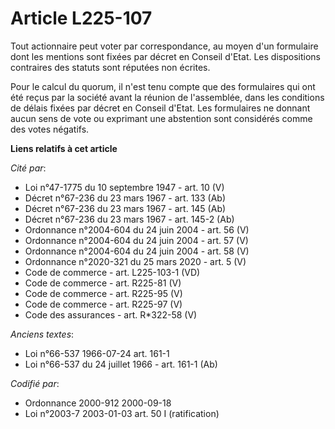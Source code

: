 # Article L225-107

Tout actionnaire peut voter par correspondance, au moyen d'un formulaire dont les mentions sont fixées par décret en Conseil
d'Etat. Les dispositions contraires des statuts sont réputées non écrites.

Pour le calcul du quorum, il n'est tenu compte que des formulaires qui ont été reçus par la société avant la réunion de
l'assemblée, dans les conditions de délais fixées par décret en Conseil d'Etat. Les formulaires ne donnant aucun sens de vote
ou exprimant une abstention sont considérés comme des votes négatifs.

**Liens relatifs à cet article**

_Cité par_:

  - Loi n°47-1775 du 10 septembre 1947 - art. 10 (V)
  - Décret n°67-236 du 23 mars 1967 - art. 133 (Ab)
  - Décret n°67-236 du 23 mars 1967 - art. 145 (Ab)
  - Décret n°67-236 du 23 mars 1967 - art. 145-2 (Ab)
  - Ordonnance n°2004-604 du 24 juin 2004 - art. 56 (V)
  - Ordonnance n°2004-604 du 24 juin 2004 - art. 57 (V)
  - Ordonnance n°2004-604 du 24 juin 2004 - art. 58 (V)
  - Ordonnance n°2020-321 du 25 mars 2020 - art. 5 (V)
  - Code de commerce - art. L225-103-1 (VD)
  - Code de commerce - art. R225-81 (V)
  - Code de commerce - art. R225-95 (V)
  - Code de commerce - art. R225-97 (V)
  - Code des assurances - art. R*322-58 (V)

_Anciens textes_:

  - Loi n°66-537 1966-07-24 art. 161-1
  - Loi n°66-537 du 24 juillet 1966 - art. 161-1 (Ab)

_Codifié par_:

  - Ordonnance 2000-912 2000-09-18
  - Loi n°2003-7 2003-01-03 art. 50 I (ratification)
